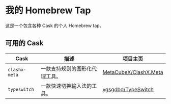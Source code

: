 # 我的 Homebrew Tap

这是一个包含各种 Cask 的个人 Homebrew tap。

## 可用的 Cask

| Cask          | 描述                                      | 项目主页                                             |
|---------------|--------------------------------------------------|------------------------------------------------------|
| `clashx-meta` | 一款支持规则的图形化代理工具。              | [MetaCubeX/ClashX.Meta](https://github.com/MetaCubeX/ClashX.Meta) |
| `typeswitch`  | 一款快速切换输入法的工具。 | [ygsgdbd/TypeSwitch](https://github.com/ygsgdbd/TypeSwitch)   |